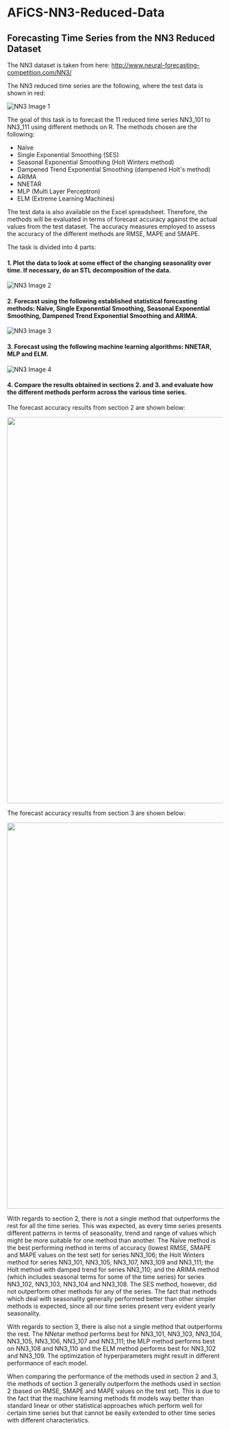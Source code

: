 # AFiCS-NN3-Reduced-Data
## Forecasting Time Series from the NN3 Reduced Dataset

The NN3 dataset is taken from here: http://www.neural-forecasting-competition.com/NN3/

The NN3 reduced time series are the following, where the test data is shown in red:

![NN3 Image 1](https://github.com/martaaliu/AFiCS-NN3-Reduced-Data/blob/main/Images/NN3%20Plot%201%20(a.1).png?raw=true)

The goal of this task is to forecast the 11 reduced time series NN3_101 to NN3_111 using different methods on R. The methods chosen are the following:
* Naïve
* Single Exponential Smoothing (SES)
* Seasonal Exponential Smoothing (Holt Winters method)
* Dampened Trend Exponential Smoothing (dampened Holt's method)
* ARIMA
* NNETAR
* MLP (Multi Layer Perceptron)
* ELM (Extreme Learning Machines)

The test data is also available on the Excel spreadsheet. Therefore, the methods will be evaluated in terms of forecast accuracy against the actual values from the test dataset. The accuracy measures employed to assess the accuracy of the different methods are RMSE, MAPE and SMAPE. 

The task is divided into 4 parts:

#### 1. Plot the data to look at some effect of the changing seasonality over time. If necessary, do an STL decomposition of the data.

![NN3 Image 2](https://github.com/martaaliu/AFiCS-NN3-Reduced-Data/blob/main/Images/NN3%20Plot%202%20(a.1).png?raw=true)

#### 2. Forecast using the following established statistical forecasting methods: Naïve, Single Exponential Smoothing, Seasonal Exponential Smoothing, Dampened Trend Exponential Smoothing and ARIMA.

![NN3 Image 3](https://github.com/martaaliu/AFiCS-NN3-Reduced-Data/blob/main/Images/NN3%20Plot%202%20(a.2).png?raw=true)

#### 3. Forecast using the following machine learning algorithms: NNETAR, MLP and ELM.

![NN3 Image 4](https://github.com/martaaliu/AFiCS-NN3-Reduced-Data/blob/main/Images/NN3%20Plot%201%20(a.3).png)

#### 4. Compare the results obtained in sections 2. and 3. and evaluate how the different methods perform across the various time series. 

The forecast accuracy results from section 2 are shown below:

<img src="https://github.com/martaaliu/AFiCS-NN3-Reduced-Data/blob/main/Images/Accuracy%20Results%20NN3%20a.PNG?raw=true" width="900">

The forecast accuracy results from section 3 are shown below:

<img src="https://github.com/martaaliu/AFiCS-NN3-Reduced-Data/blob/main/Images/Accuracy%20Results%20NN3%20a3.png" width="900">

With regards to section 2, there is not a single method that outperforms the rest for all the time series. This was expected, as every time series presents different patterns in terms of seasonality, trend and range of values which might be more suitable for one method than another. The Naïve method is the best performing method in terms of accuracy (lowest RMSE, SMAPE and MAPE values on the test set) for series NN3_106; the Holt Winters method for series NN3_101, NN3_105, NN3_107, NN3_109 and NN3_111; the Holt method with damped trend for series NN3_110; and the ARIMA method (which includes seasonal terms for some of the time series) for series NN3_102, NN3_103, NN3_104 and NN3_108. The SES method, however, did not outperform other methods for any of the series. The fact that methods which deal with seasonality generally performed better than other simpler methods is expected, since all our time series present very evident yearly seasonality.

With regards to section 3, there is also not a single method that outperforms the rest. The NNetar method performs best for NN3_101, NN3_103, NN3_104, NN3_105, NN3_106, NN3_107 and NN3_111; the MLP method performs best on NN3_108 and NN3_110 and the ELM method performs best for NN3_102 and NN3_109. The optimization of hyperparameters might result in different performance of each model.

When comparing the performance of the methods used in section 2 and 3, the methods of section 3 generally outperform the methods used in section 2 (based on RMSE, SMAPE and MAPE values on the test set). This is due to the fact that the machine learning methods fit models way better than standard linear or other statistical approaches which perform well for certain time series but that cannot be easily extended to other time series with different characteristics.
